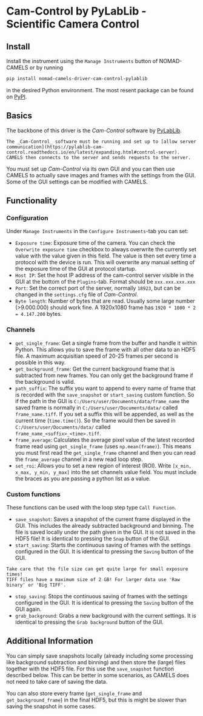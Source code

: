 # Cam-Control by PyLabLib - Scientific Camera Control

## Install

Install the instrument using the `Manage Instruments` button of NOMAD-CAMELS or by running

```bash
pip install nomad-camels-driver-cam-control-pylablib
```

in the desired Python environment.
The most resent package can be found on [PyPI](https://pypi.org/project/nomad-camels-driver-cam-control-pylablib/).

## Basics

The backbone of this driver is the _Cam-Control_ software by [PyLabLib](https://pylablib-cam-control.readthedocs.io/).

```{note}
The _Cam-Control_ software must be running and set up to [allow server communication](https://pylablib-cam-control.readthedocs.io/en/latest/expanding.html#control-server).
CAMELS then connects to the server and sends requests to the server. 
```

You must set up _Cam-Control_ via its own GUI and you can then use CAMELS to actually save images and frames with the settings from the GUI. Some of the GUI settings can be modified with CAMELS.

## Functionality

### Configuration

Under `Manage Instruments` in the `Configure Instruments`-tab you can set:

- `Exposure time`: Exposure time of the camera. You can check the `Overwrite exposure time` checkbox to always overwrite the currently set value with the value given in this field. The value is then set every time a protocol with the device is run. This will overwrite any manual setting of the exposure time of the GUI at protocol startup.
- `Host IP`: Set the host IP address of the cam-control server visible in the GUI at the bottom of the `Plugins`-tab. Format should be `xxx.xxx.xxx.xxx`
- `Port`: Set the correct port of the server, normally `18923`, but can be changed in the `settings.cfg` file of _Cam-Control_.
- `Byte length`: Number of bytes that are read. Usually some large number (>9.000.000) should work fine. A 1920x1080 frame has `1920 * 1080 * 2 = 4.147.200` bytes.

### Channels

- `get_single_frame`: Get a single frame from the buffer and handle it within Python. This allows you to save the frame with all other data to an HDF5 file. A maximum acquisitian speed of 20-25 frames per second is possible in this way.
- `get_background_frame`: Get the current background frame that is subtracted from new frames. You can only get the background frame if the background is valid.
- `path_suffix`: The suffix you want to append to every name of frame that is recorded with the `save_snapshot` or `start_saving` custom function. So if the path in the GUI is `C:/Users/user/Documents/data/frame_name` the saved frame is normally in `C:/Users/user/Documents/data/` called `frame_name.tiff`. If you set a suffix this will be appended, as well as the current time (`time.time()`). So the frame would then be saved in `C:/Users/user/Documents/data/` called `frame_name_<suffix>_<time>.tiff`.
- `frame_average`: Calculates the average pixel value of the latest recorded frame read using `get_single_frame` (uses `np.mean(frame)`). This means you must first read the `get_single_frame` channel and then you can read the `frame_average` channel in a new read loop step.
- `set_roi`: Allows you to set a new region of interest (ROI). Write `[x_min, x_max, y_min, y_max]` into the set channels value field. You must include the braces as you are passing a python list as a value.

### Custom functions

These functions can be used with the loop step type `Call Function`.

- `save_snapshot`: Saves a snapshot of the current frame displayed in the GUI. This includes the already subtracted background and binning. The file is saved locally under the path given in the GUI. It is not saved in the HDF5 file! It is identical to pressing the `Snap` button of the GUI.
- `start_saving`: Starts the continuous saving of frames with the settings configured in the GUI. It is identical to pressing the `Saving` button of the GUI.

```{note}
Take care that the file size can get quite large for small exposure times!
TIFF files have a maximum size of 2 GB! For larger data use 'Raw binary' or 'Big TIFF'.
```

- `stop_saving`: Stops the continuous saving of frames with the settings configured in the GUI. It is identical to pressing the `Saving` button of the GUI again.
- `grab_background`: Grabs a new background with the current settings. It is identical to pressing the `Grab background` button of the GUI.

## Additional Information

You can simply save snapshots locally (already including some processing like background subtraction and binning) and then store the (large) files together with the HDF5 file. For this use the `save_snapshot` function described below. This can be better in some scenarios, as CAMELS does not need to take care of saving the data.

You can also store every frame (`get_single_frame` and `get_background_frame`) in the final HDF5, but this is might be slower than saving the snapshot in some cases.
